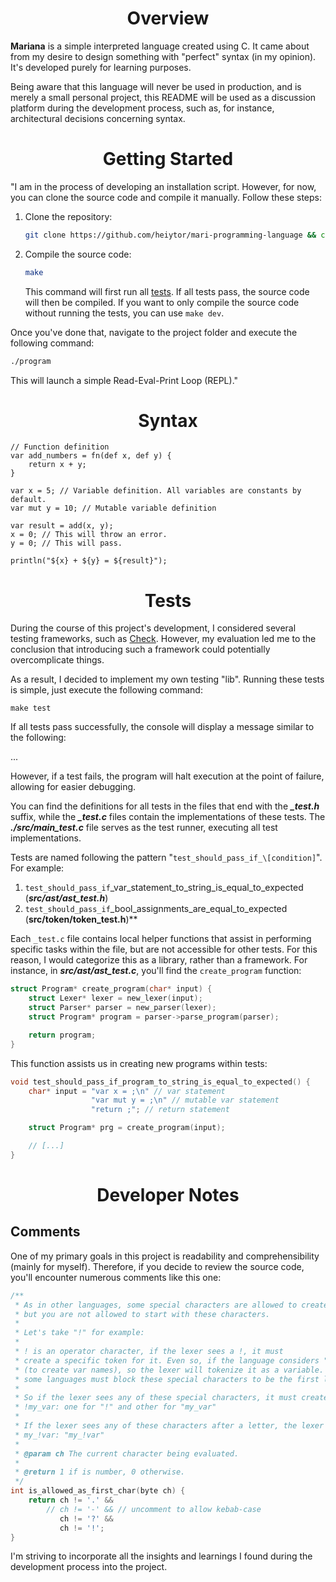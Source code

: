<h1 align="center">Overview</h1>

**Mariana** is a simple interpreted language created using C. It came about from my desire to design something with "perfect" syntax (in my opinion). It's developed purely for learning purposes.

Being aware that this language will never be used in production, and is merely a small personal project, this README will be used as a discussion platform during the development process, such as, for instance, architectural decisions concerning syntax.

<h1 align="center">Getting Started</h1>

"I am in the process of developing an installation script. However, for now, you can clone the source code and compile it manually. Follow these steps:

1. Clone the repository:

    ```bash
    git clone https://github.com/heiytor/mari-programming-language && cd mari-programming-language
    ```

2. Compile the source code:

    ```bash
    make
    ```

    This command will first run all [tests](). If all tests pass, the source code will then be compiled. If you want to only compile the source code without running the tests, you can use `make dev`.

Once you've done that, navigate to the project folder and execute the following command:

```bash
./program
```

This will launch a simple Read-Eval-Print Loop (REPL)."

<h1 align="center">Syntax</h1>

```mariana
// Function definition
var add_numbers = fn(def x, def y) {
    return x + y;
}

var x = 5; // Variable definition. All variables are constants by default.
var mut y = 10; // Mutable variable definition

var result = add(x, y);
x = 0; // This will throw an error.
y = 0; // This will pass.

println("${x} + ${y} = ${result}");
```

<h1 align="center">Tests</h1>

During the course of this project's development, I considered several testing frameworks, such as [Check](https://libcheck.github.io/check/). However, my evaluation led me to the conclusion that introducing such a framework could potentially overcomplicate things.

As a result, I decided to implement my own testing "lib". Running these tests is simple, just execute the following command:

```
make test
```

If all tests pass successfully, the console will display a message similar to the following:

...

However, if a test fails, the program will halt execution at the point of failure, allowing for easier debugging.

You can find the definitions for all tests in the files that end with the ***_test.h*** suffix, while the ***_test.c*** files contain the implementations of these tests. The ***./src/main_test.c*** file serves as the test runner, executing all test implementations.

Tests are named following the pattern "`test_should_pass_if_\[condition]`". For example:
1. `test_should_pass_if`_var_statement_to_string_is_equal_to_expected (***src/ast/ast_test.h***)
2. `test_should_pass_if`_bool_assignments_are_equal_to_expected (******src/token/token_test.h******)**

Each `_test.c` file contains local helper functions that assist in performing specific tasks within the file, but are not accessible for other tests. For this reason, I would categorize this as a library, rather than a framework. For instance, in ***src/ast/ast_test.c***, you'll find the `create_program` function:

```C
struct Program* create_program(char* input) {
    struct Lexer* lexer = new_lexer(input);
    struct Parser* parser = new_parser(lexer);
    struct Program* program = parser->parse_program(parser);

    return program;
}
```

This function assists us in creating new programs within tests:

```C
void test_should_pass_if_program_to_string_is_equal_to_expected() {
    char* input = "var x = ;\n" // var statement
                  "var mut y = ;\n" // mutable var statement
                  "return ;"; // return statement

    struct Program* prg = create_program(input);

    // [...]
}
```

<h1 align="center">Developer Notes</h1>

## Comments

One of my primary goals in this project is readability and comprehensibility (mainly for myself). Therefore, if you decide to review the source code, you'll encounter numerous comments like this one:

```c
/**
 * As in other languages, some special characters are allowed to create variable names,
 * but you are not allowed to start with these characters.
 *
 * Let's take "!" for example:
 * 
 * ! is an operator character, if the lexer sees a !, it must
 * create a specific token for it. Even so, if the language considers "!" as a letter
 * (to create var names), so the lexer will tokenize it as a variable. Because of this,
 * some languages must block these special characters to be the first letter of the var.
 * 
 * So if the lexer sees any of these special characters, it must create two tokens:
 * !my_var: one for "!" and other for "my_var"
 * 
 * If the lexer sees any of these characters after a letter, the lexer must create a single token:
 * my_!var: "my_!var"
 * 
 * @param ch The current character being evaluated.
 * 
 * @return 1 if is number, 0 otherwise.
 */
int is_allowed_as_first_char(byte ch) {
    return ch != '.' &&
        // ch != '-' && // uncomment to allow kebab-case
           ch != '?' &&
           ch != '!';
}
```

I'm striving to incorporate all the insights and learnings I found during the development process into the project.
